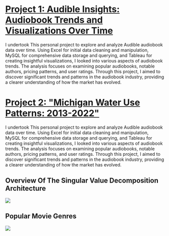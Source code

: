 # [Project 1: Audible Insights: Audiobook Trends and Visualizations Over Time](https://github.com/faoroj/Audible-Data-Project)

I undertook This personal project to explore and analyze Audible audiobook data over time. Using Excel for initial data cleaning and manipulation, MySQL for comprehensive data storage and querying, and Tableau for creating insightful visualizations, I looked into various aspects of audiobook trends. The analysis focuses on examining popular audiobooks, notable authors, pricing patterns, and user ratings. Through this project, I aimed to discover significant trends and patterns in the audiobook industry, providing a clearer understanding of how the market has evolved.


# [Project 2: "Michigan Water Use Patterns: 2013-2022"](https://github.com/faoroj/Audible-Data-Project)

I undertook This personal project to explore and analyze Audible audiobook data over time. Using Excel for initial data cleaning and manipulation, MySQL for comprehensive data storage and querying, and Tableau for creating insightful visualizations, I looked into various aspects of audiobook trends. The analysis focuses on examining popular audiobooks, notable authors, pricing patterns, and user ratings. Through this project, I aimed to discover significant trends and patterns in the audiobook industry, providing a clearer understanding of how the market has evolved.



## Overview Of The Singular Value Decomposition Architecture  
![](Images/Picture%201.png) 
## Popular Movie Genres  
![](Images/Picture%202.png)
